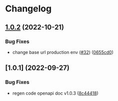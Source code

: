 # Changelog

## [1.0.2](https://github.com/circlefin/circle-nodejs-sdk/compare/v1.0.1...v1.0.2) (2022-10-21)


### Bug Fixes

* change base url production env ([#32](https://github.com/circlefin/circle-nodejs-sdk/issues/32)) ([0655cd0](https://github.com/circlefin/circle-nodejs-sdk/commit/0655cd023162822f4cd0386f7c70160e17fe1651))

## [1.0.1] (2022-09-27)


### Bug Fixes

* regen code openapi doc v1.0.3 ([8c44418](https://github.com/circlefin/circle-nodejs-sdk/commit/8c44418fb644ab5ce54f293498893667b69063b2))
